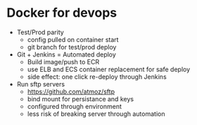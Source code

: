 # Docker for devops

- Test/Prod parity
   - config pulled on container start
   - git branch for test/prod deploy
- Git + Jenkins = Automated deploy
   - Build image/push to ECR
   - use ELB and ECS container replacement for safe deploy
   - side effect: one click re-deploy through Jenkins
- Run sftp servers
   - https://github.com/atmoz/sftp
   - bind mount for persistance and keys
   - configured through environment
   - less risk of breaking server through automation
